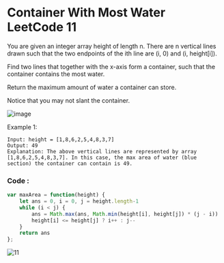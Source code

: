# Container With Most Water LeetCode 11

You are given an integer array height of length n. There are n vertical lines drawn such that the two endpoints of the ith line are (i, 0) and (i, height[i]).

Find two lines that together with the x-axis form a container, such that the container contains the most water.

Return the maximum amount of water a container can store.

Notice that you may not slant the container.

 ![image](https://user-images.githubusercontent.com/96117746/229323734-c54fbdbe-f4e8-4b5d-b15d-7c22cc1dbc70.png)

Example 1:

```
Input: height = [1,8,6,2,5,4,8,3,7]
Output: 49
Explanation: The above vertical lines are represented by array [1,8,6,2,5,4,8,3,7]. In this case, the max area of water (blue section) the container can contain is 49.
```

### Code :
```Javascript
var maxArea = function(height) {
    let ans = 0, i = 0, j = height.length-1
    while (i < j) {
        ans = Math.max(ans, Math.min(height[i], height[j]) * (j - i))
        height[i] <= height[j] ? i++ : j--
    }
    return ans
};
```

![11](https://user-images.githubusercontent.com/96117746/229323773-232dd043-6367-4036-9084-8f2a4655807b.png)
